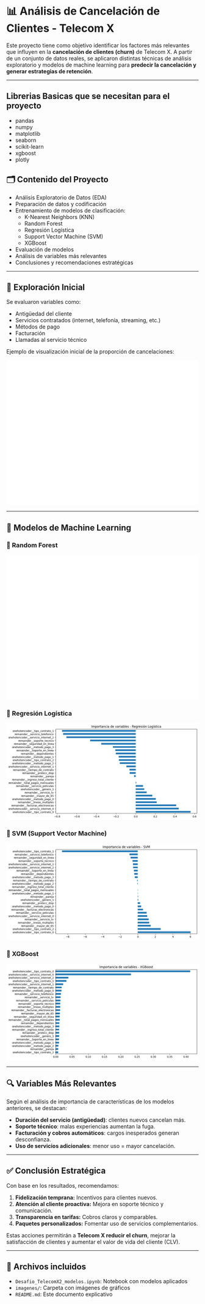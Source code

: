 # 📊 Análisis de Cancelación de Clientes - Telecom X

Este proyecto tiene como objetivo identificar los factores más relevantes que influyen en la **cancelación de clientes (churn)** de Telecom X. A partir de un conjunto de datos reales, se aplicaron distintas técnicas de análisis exploratorio y modelos de machine learning para **predecir la cancelación y generar estrategias de retención**.

---

## Librerias Basicas que se necesitan para el proyecto

- pandas
- numpy
- matplotlib
- seaborn
- scikit-learn
- xgboost
- plotly

## 🗂️ Contenido del Proyecto

- Análisis Exploratorio de Datos (EDA)
- Preparación de datos y codificación
- Entrenamiento de modelos de clasificación:
  - K-Nearest Neighbors (KNN)
  - Random Forest
  - Regresión Logística
  - Support Vector Machine (SVM)
  - XGBoost
- Evaluación de modelos
- Análisis de variables más relevantes
- Conclusiones y recomendaciones estratégicas

---

## 📌 Exploración Inicial

Se evaluaron variables como:
- Antigüedad del cliente
- Servicios contratados (internet, telefonía, streaming, etc.)
- Métodos de pago
- Facturación
- Llamadas al servicio técnico

Ejemplo de visualización inicial de la proporción de cancelaciones:

![Proporción de cancelaciones](imagenes/proporcion_cancelaciones.png)

---

## 🧠 Modelos de Machine Learning

### 🔹 Random Forest

![Importancia - Random Forest](imagenes/feature_importance_rf.png)

### 🔹 Regresión Logística

![Coeficientes - Regresión Logística](imagenes/feature_importance_log.png)

### 🔹 SVM (Support Vector Machine)

![Coeficientes - SVM](imagenes/feature_importance_svm.png)

### 🔹 XGBoost

![Importancia - XGBoost](imagenes/feature_importance_xgb.png)

---

## 🔍 Variables Más Relevantes

Según el análisis de importancia de características de los modelos anteriores, se destacan:

- **Duración del servicio (antigüedad)**: clientes nuevos cancelan más.
- **Soporte técnico**: malas experiencias aumentan la fuga.
- **Facturación y cobros automáticos**: cargos inesperados generan desconfianza.
- **Uso de servicios adicionales**: menor uso = mayor cancelación.

---

## ✅ Conclusión Estratégica

Con base en los resultados, recomendamos:

1. **Fidelización temprana:** Incentivos para clientes nuevos.
2. **Atención al cliente proactiva:** Mejora en soporte técnico y comunicación.
3. **Transparencia en tarifas:** Cobros claros y comparables.
4. **Paquetes personalizados:** Fomentar uso de servicios complementarios.

Estas acciones permitirán a **Telecom X reducir el churn**, mejorar la satisfacción de clientes y aumentar el valor de vida del cliente (CLV).

---

## 📁 Archivos incluidos

- `Desafio_TelecomX2_modelos.ipynb`: Notebook con modelos aplicados
- `imagenes/`: Carpeta con imágenes de gráficos
- `README.md`: Este documento explicativo
